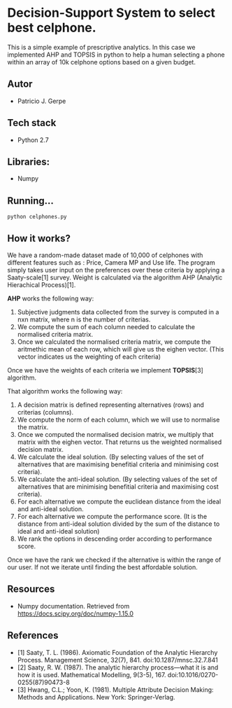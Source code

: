 # Decision-Support System to select best celphone.
This is a simple example of prescriptive analytics. In this case we implemented AHP and TOPSIS in python to help a human selecting a phone within an array of 10k celphone options based on a given budget.

## Autor

* Patricio J. Gerpe

## Tech stack

* Python 2.7

## Libraries:

* Numpy

## Running...
`python celphones.py`

## How it works?
We have a random-made dataset made of 10,000 of celphones with different features such as : Price, Camera MP and Use life.
The program simply takes user input on the preferences over these criteria by applying a Saaty-scale[1] survey.
Weight is calculated via the algorithm AHP (Analytic Hierachical Process)[1].

**AHP** works the following way:
1. Subjective judgments data collected from the survey is computed in a nxn matrix, where n is the number of criterias.
2. We compute the sum of each column needed to calculate the normalised criteria matrix.
3. Once we calculated the normalised criteria matrix, we compute the aritmethic mean of each row, which will give us the eighen vector. (This vector indicates us the weighting of each criteria)

Once we have the weights of each criteria we implement **TOPSIS**[3] algorithm.

That algorithm works the following way:

1. A decision matrix is defined representing alternatives (rows) and criterias (columns).
2. We compute the norm of each column, which we will use to normalise the matrix.
3. Once we computed the normalised decision matrix, we multiply that matrix with the eighen vector. That returns us the weighted normalised decision matrix.
4. We calculate the ideal solution. (By selecting values of the set of alternatives that are maximising benefitial criteria and minimising cost criteria).
5. We calculate the anti-ideal solution. (By selecting values of the set of alternatives that are minimising benefitial criteria and maximising cost criteria).
6. For each alternative we compute the euclidean distance from the ideal and anti-ideal solution.
7. For each alternative we compute the performance score. (It is the distance from anti-ideal solution divided by the sum of the distance to ideal and anti-ideal solution)
8. We rank the options in descending order according to performance score.

Once we have the rank we checked if the alternative is within the range of our user. If not we iterate until finding the best affordable solution.

## Resources
* Numpy documentation. Retrieved from https://docs.scipy.org/doc/numpy-1.15.0

## References
* [1] Saaty, T. L. (1986). Axiomatic Foundation of the Analytic Hierarchy Process. Management Science, 32(7), 841. doi:10.1287/mnsc.32.7.841
* [2] Saaty, R. W. (1987). The analytic hierarchy process—what it is and how it is used. Mathematical Modelling, 9(3-5), 167. doi:10.1016/0270-0255(87)90473-8
* [3] Hwang, C.L.; Yoon, K. (1981). Multiple Attribute Decision Making: Methods and Applications. New York: Springer-Verlag.
